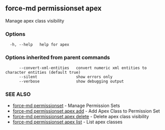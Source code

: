 ## force-md permissionset apex

Manage apex class visibility

### Options

```
  -h, --help   help for apex
```

### Options inherited from parent commands

```
      --convert-xml-entities   convert numeric xml entities to character entities (default true)
      --silent                 show errors only
      --verbose                show debugging output
```

### SEE ALSO

* [force-md permissionset](force-md_permissionset.md)	 - Manage Permission Sets
* [force-md permissionset apex add](force-md_permissionset_apex_add.md)	 - Add Apex Class to Permission Set
* [force-md permissionset apex delete](force-md_permissionset_apex_delete.md)	 - Delete apex class visibility
* [force-md permissionset apex list](force-md_permissionset_apex_list.md)	 - List apex classes

